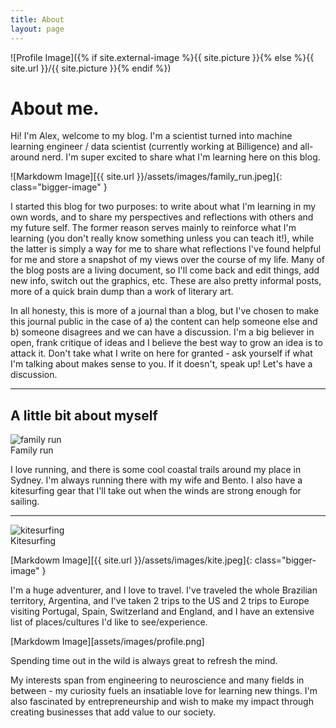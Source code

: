 ```yaml
---
title: About
layout: page
---
```

![Profile Image]({% if site.external-image %}{{ site.picture }}{% else %}{{ site.url }}/{{ site.picture }}{% endif %})

<h1>About me.</h1>

<p>Hi! I'm Alex, welcome to my blog. I'm a scientist turned into machine learning engineer / data scientist (currently working at Billigence) and all-around nerd. I'm super excited to share what I'm learning here on this blog.</p>

![Markdowm Image][{{ site.url }}/assets/images/family_run.jpeg]{: class="bigger-image" }

<p>I started this blog for two purposes: to write about what I'm learning in my own words, and to share my perspectives and reflections with others and my future self. The former reason serves mainly to reinforce what I'm learning (you don't really know something unless you can teach it!), while the latter is simply a way for me to share what reflections I've found helpful for me and store a snapshot of my views over the course of my life. Many of the blog posts are a living document, so I'll come back and edit things, add new info, switch out the graphics, etc. These are also pretty informal posts, more of a quick brain dump than a work of literary art.</p>

<p>In all honesty, this is more of a journal than a blog, but I've chosen to make this journal public in the case of a) the content can help someone else and b) someone disagrees and we can have a discussion. I'm a big believer in open, frank critique of ideas and I believe the best way to grow an idea is to attack it. Don't take what I write on here for granted - ask yourself if what I'm talking about makes sense to you. If it doesn't, speak up! Let's have a discussion.</p>

---

<h2>A little bit about myself</h2>

<div class="side-by-side">
    <div class="toleft">
        <img class="image" src="{{ site.url }}/assets/images/family_run.jpeg" alt="family run">
        <figcaption class="caption">Family run</figcaption>
    </div>
    <div class="toright">
        <p>I love running, and there is some cool coastal trails around my place in Sydney. I'm always running there with my wife and Bento. I also have a kitesurfing gear that I'll take out when the winds are strong enough for sailing.</p>
    </div>
</div>
<hr>
<div>
	<img class="image" src="{{ site.url }}/assets/images/kite.jpeg" alt="kitesurfing">
	<figcaption class="caption">Kitesurfing</figcaption>
</div>

[Markdowm Image][{{ site.url }}/assets/images/kite.jpeg]{: class="bigger-image" }

<p>I'm a huge adventurer, and I love to travel. I've traveled the whole Brazilian territory, Argentina, and I've taken 2 trips to the US and 2 trips to Europe visiting Portugal, Spain, Switzerland and England, and I have an extensive list of places/cultures I'd like to see/experience.</p>

[Markdowm Image][assets/images/profile.png]
<figcaption class="caption">Spending time out in the wild is always great to refresh the mind.</figcaption>

<p>My interests span from engineering to neuroscience and many fields in between - my curiosity fuels an insatiable love for learning new things. I'm also fascinated by entrepreneurship and wish to make my impact through creating businesses that add value to our society.</p>
